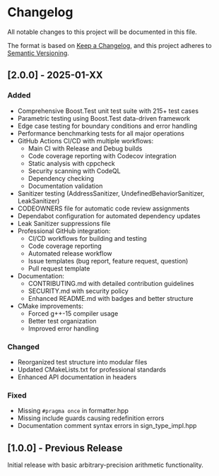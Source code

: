 # Changelog

All notable changes to this project will be documented in this file.

The format is based on [Keep a Changelog](https://keepachangelog.com/en/1.0.0/),
and this project adheres to [Semantic Versioning](https://semver.org/spec/v2.0.0.html).

## [2.0.0] - 2025-01-XX

### Added
- Comprehensive Boost.Test unit test suite with 215+ test cases
- Parametric testing using Boost.Test data-driven framework
- Edge case testing for boundary conditions and error handling
- Performance benchmarking tests for all major operations
- GitHub Actions CI/CD with multiple workflows:
  - Main CI with Release and Debug builds
  - Code coverage reporting with Codecov integration
  - Static analysis with cppcheck
  - Security scanning with CodeQL
  - Dependency checking
  - Documentation validation
- Sanitizer testing (AddressSanitizer, UndefinedBehaviorSanitizer, LeakSanitizer)
- CODEOWNERS file for automatic code review assignments
- Dependabot configuration for automated dependency updates
- Leak Sanitizer suppressions file
- Professional GitHub integration:
  - CI/CD workflows for building and testing
  - Code coverage reporting
  - Automated release workflow
  - Issue templates (bug report, feature request, question)
  - Pull request template
- Documentation:
  - CONTRIBUTING.md with detailed contribution guidelines
  - SECURITY.md with security policy
  - Enhanced README.md with badges and better structure
- CMake improvements:
  - Forced g++-15 compiler usage
  - Better test organization
  - Improved error handling

### Changed
- Reorganized test structure into modular files
- Updated CMakeLists.txt for professional standards
- Enhanced API documentation in headers

### Fixed
- Missing `#pragma once` in formatter.hpp
- Missing include guards causing redefinition errors
- Documentation comment syntax errors in sign_type_impl.hpp

## [1.0.0] - Previous Release

Initial release with basic arbitrary-precision arithmetic functionality.
